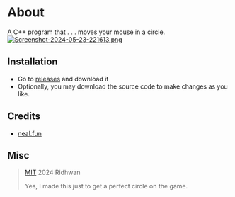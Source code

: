 # About
A C++ program that . . . moves your mouse in a circle.
[![Screenshot-2024-05-23-221613.png](https://i.postimg.cc/T1gY0dVg/Screenshot-2024-05-23-221613.png)](https://postimg.cc/2LjD8fXS)

## Installation
- Go to [releases](https://github.com/ridhwan2/circol/releases/tag/Build) and download it
- Optionally, you may download the source code to make changes as you like.

## Credits
- [neal.fun](https://neal.fun/perfect-circle/)

## Misc
> [MIT](https://opensource.org/license/mit/)  2024 Ridhwan
> 
> Yes, I made this just to get a perfect circle on the game.
